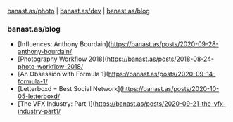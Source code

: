 <a href="http://banast.as/photo">banast.as/photo</a>  | <a href="http://banast.as/dev">banast.as/dev</a>  |  <a href="http://banast.as/blog">banast.as/blog</a>
### banast.as/blog

  * [Influences: Anthony Bourdain](https://banast.as/posts/2020-09-28-anthony-bourdain/
  * [Photography Workflow 2018](https://banast.as/posts/2018-08-24-photo-workflow-2018/
  * [An Obsession with Formula 1](https://banast.as/posts/2020-09-14-formula-1/
  * [Letterboxd = Best Social Network](https://banast.as/posts/2020-10-05-letterboxd/
  * [The VFX Industry: Part 1](https://banast.as/posts/2020-09-21-the-vfx-industry-part1/
